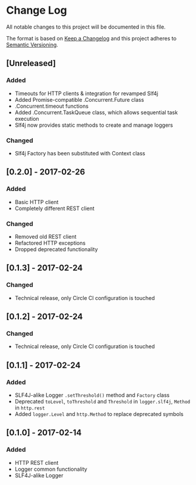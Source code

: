 # Change Log
All notable changes to this project will be documented in this file.

The format is based on [Keep a Changelog](http://keepachangelog.com/) 
and this project adheres to [Semantic Versioning](http://semver.org/).

## [Unreleased]
### Added
- Timeouts for HTTP clients & integration for revamped Slf4j
- Added Promise-compatible .Concurrent.Future class
- .Concurrent.timeout functions
- Added .Concurrent.TaskQueue class, which allows sequential task execution
- Slf4j now provides static methods to create and manage loggers
### Changed
- Slf4j Factory has been substituted with Context class

## [0.2.0] - 2017-02-26
### Added
- Basic HTTP client
- Completely different REST client
### Changed
- Removed old REST client
- Refactored HTTP exceptions
- Dropped deprecated functionality

## [0.1.3] - 2017-02-24
### Changed
- Technical release, only Circle CI configuration is touched

## [0.1.2] - 2017-02-24
### Changed
- Technical release, only Circle CI configuration is touched

## [0.1.1] - 2017-02-24
### Added
- SLF4J-alike Logger `.setThreshold()` method and `Factory` class
- Deprecated `toLevel`, `toThreshold` and `Threshold` in
`logger.slf4j`, `Method` in `http.rest`
- Added `logger.Level` and `http.Method` to replace deprecated symbols

## [0.1.0] - 2017-02-14
### Added
- HTTP REST client
- Logger common functionality
- SLF4J-alike Logger
